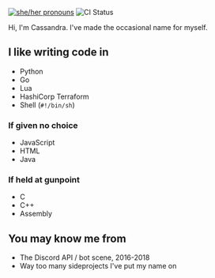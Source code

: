 [![she/her pronouns](https://img.shields.io/badge/pronouns-she%2Fher-ff69b4)](https://pronoun.is/she/her)
![CI Status](https://img.shields.io/github/workflow/status/SapphicCode/SapphicCode/CI)

Hi, I'm Cassandra. I've made the occasional name for myself.

## I like writing code in

- Python
- Go
- Lua
- HashiCorp Terraform
- Shell (`#!/bin/sh`)

### If given no choice

- JavaScript
- HTML
- Java

### If held at gunpoint

- C
- C++
- Assembly

## You may know me from

- The Discord API / bot scene, 2016-2018
- Way too many sideprojects I've put my name on
